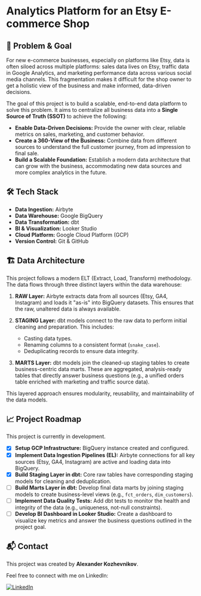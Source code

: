 # Analytics Platform for an Etsy E-commerce Shop

## 🎯 Problem & Goal

For new e-commerce businesses, especially on platforms like Etsy, data is often siloed across multiple platforms: sales data lives on Etsy, traffic data in Google Analytics, and marketing performance data across various social media channels. This fragmentation makes it difficult for the shop owner to get a holistic view of the business and make informed, data-driven decisions.

The goal of this project is to build a scalable, end-to-end data platform to solve this problem. It aims to centralize all business data into a **Single Source of Truth (SSOT)** to achieve the following:

* **Enable Data-Driven Decisions:** Provide the owner with clear, reliable metrics on sales, marketing, and customer behavior.
* **Create a 360-View of the Business:** Combine data from different sources to understand the full customer journey, from ad impression to final sale.
* **Build a Scalable Foundation:** Establish a modern data architecture that can grow with the business, accommodating new data sources and more complex analytics in the future.

## 🛠️ Tech Stack

* **Data Ingestion:** Airbyte
* **Data Warehouse:** Google BigQuery
* **Data Transformation:** dbt
* **BI & Visualization:** Looker Studio
* **Cloud Platform:** Google Cloud Platform (GCP)
* **Version Control:** Git & GitHub

## 🏗️ Data Architecture

This project follows a modern ELT (Extract, Load, Transform) methodology. The data flows through three distinct layers within the data warehouse:

1.  **RAW Layer:** Airbyte extracts data from all sources (Etsy, GA4, Instagram) and loads it "as-is" into BigQuery datasets. This ensures that the raw, unaltered data is always available.

2.  **STAGING Layer:** dbt models connect to the raw data to perform initial cleaning and preparation. This includes:
    * Casting data types.
    * Renaming columns to a consistent format (`snake_case`).
    * Deduplicating records to ensure data integrity.

3.  **MARTS Layer:** dbt models join the cleaned-up staging tables to create business-centric data marts. These are aggregated, analysis-ready tables that directly answer business questions (e.g., a unified orders table enriched with marketing and traffic source data).

This layered approach ensures modularity, reusability, and maintainability of the data models.

## 📈 Project Roadmap

This project is currently in development.

- [x] **Setup GCP Infrastructure:** BigQuery instance created and configured.
- [x] **Implement Data Ingestion Pipelines (EL):** Airbyte connections for all key sources (Etsy, GA4, Instagram) are active and loading data into BigQuery.
- [x] **Build Staging Layer in dbt:** Core raw tables have corresponding staging models for cleaning and deduplication.
- [ ] **Build Marts Layer in dbt:** Develop final data marts by joining staging models to create business-level views (e.g., `fct_orders`, `dim_customers`).
- [ ] **Implement Data Quality Tests:** Add dbt tests to monitor the health and integrity of the data (e.g., uniqueness, not-null constraints).
- [ ] **Develop BI Dashboard in Looker Studio:** Create a dashboard to visualize key metrics and answer the business questions outlined in the project goal.

## 📬 Contact

This project was created by **Alexander Kozhevnikov**.

Feel free to connect with me on LinkedIn:

[![LinkedIn](https://img.shields.io/badge/LinkedIn-0077B5?style=for-the-badge&logo=linkedin&logoColor=white)](www.linkedin.com/in/alexander-kozhevnikov/)
